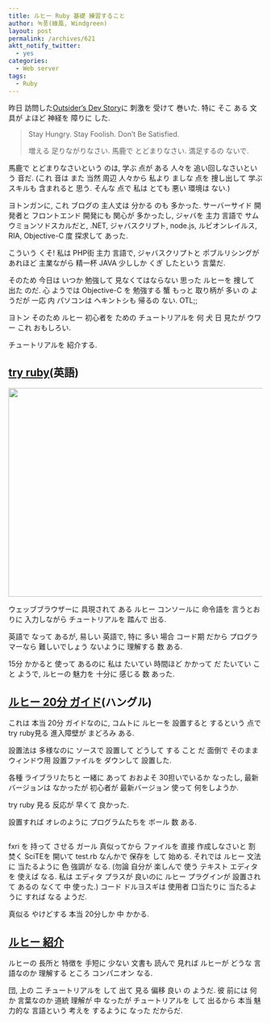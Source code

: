 ```yaml
---
title: ルヒー Ruby 基礎 練習すること
author: 녹풍(綠風, Windgreen)
layout: post
permalink: /archives/621
aktt_notify_twitter:
  - yes
categories:
  - Web server
tags:
  - Ruby
---
```

昨日 訪問した<a href="http://blog.outsider.ne.kr/" rel="nofollow" target="_blank">Outsider&#8217;s Dev Story</a>に 刺激を 受けて 巻いた. 特に そこ ある 文具が よほど 神経を 障りに した.

> Stay Hungry. Stay Foolish. Don&#8217;t Be Satisfied.
> 
> 増える 足りながりなさい. 馬鹿で とどまりなさい. 満足するの ないで.

馬鹿で とどまりなさいという のは, 学ぶ 点が ある 人々を 追い回しなさいという 音だ. (これ 音は また 当然 周辺 人々から 私より ましな 点を 捜し出して 学ぶ スキルも 含まれると 思う. そんな 点で 私は とても 悪い 環境は ない.)

ヨトンガンに, これ ブログの 主人丈は 分かる のも 多かった. サーバーサイド 開発者と フロントエンド 開発にも 関心が 多かったし, ジャバを 主力 言語で サムウミョンソドスカルだと, .NET, ジャバスクリプト, node.js, ルビオンレイルス, RIA, Objective-C 度 探求して あった.

こういう くそ! 私は PHP街 主力 言語で, ジャバスクリプトと ポブルリシングが あれほど 主業ながら 精一杯 JAVA 少ししか くぎ したという 言葉だ.

そのため 今日は いつか 勉強して 見なくてはならない 思った ルヒーを 捜して 出た のだ. 心 ようでは Objective-C を 勉強する 蟹 もっと 取り柄が 多い の ようだが 一応 内 パソコンは ヘキントシも 帰るの ない. OTL;;

ヨトン そのため ルヒー 初心者を ための チュートリアルを 何 犬 日 見たが ウワー これ おもしろい.

チュートリアルを 紹介する.

## <a target="_top" href="http://tryruby.org/">try ruby</a>(英語)

<img class="aligncenter" src="https://dl.dropbox.com/u/15546257/blog/mytory/ruby-try.png" alt="" height="413" width="640" />

ウェッブブラウザーに 具現されて ある ルヒー コンソールに 命令語を 言うとおりに 入力しながら チュートリアルを 踏んで 出る.

英語で なって あるが, 易しい 英語で, 特に 多い 場合 コード期 だから プログラマーなら 難しいでしょう ないように 理解する 数 ある.

15分 かかると 使って あるのに 私は たいてい 時間ほど かかって だ たいてい こと ようで, ルヒーの 魅力を 十分に 感じる 数 あった.

## <a target="_top" href="http://www.ruby-lang.org/ko/documentation/quickstart/">ルヒー 20分 ガイド</a>(ハングル)

これは 本当 20分 ガイドなのに, コムトに ルヒーを 設置すると するという 点で try ruby見る 進入障壁が まどろみ ある.

設置法は 多様なのに ソースで 設置して どうして する こと だ 面倒で そのまま ウィンドウ用 設置ファイルを ダウンして 設置した.

各種 ライブラリたちと 一緒に あって おおよそ 30担いでいるか なったし, 最新 バージョンは なかったが 初心者が 最新バージョン 使って 何をしようか.

try ruby 見る 反応が 早くて 良かった.

設置すれば オレのように プログラムたちを ボール 数 ある.

<p style="text-align: center;">
  <img class="aligncenter" src="https://dl.dropbox.com/u/15546257/blog/mytory/ruby-fxri.jpg" alt="" />
</p>

fxri を 持って させる ガール 真似ってから ファイルを 直接 作成しなさいと 割 焚く SciTEを 開いて test.rb なんかで 保存を して 始める. それでは ルヒー 文法に 当たるように 色 強調が なる. (勿論 自分が 楽しんで 使う テキスト エディタを 使えば なる. 私は エディタ プラスが 良いのに ルヒー プラグインが 設置されて あるの なくて 中 使った.) コード ドルヨスギは 使用者 口当たりに 当たるように すれば なる ようだ.

真似る やけどする 本当 20分しか 中 かかる.

## <a target="_top" href="http://www.ruby-lang.org/ko/about/">ルヒー 紹介</a>

ルヒーの 長所と 特徴を 手短に 少ない 文書も 読んで 見れば ルヒーが どうな 言語なのか 理解する ところ コンパニオン なる.

団, 上の 二 チュートリアルを して 出て 見る 偏移 良い の ようだ. 彼 前には 何か 言葉なのか 道統 理解が 中 なったが チュートリアルを して 出るから 本当 魅力的な 言語という 考えを するように なった だからだ.